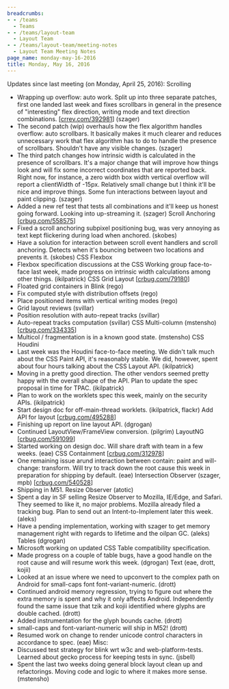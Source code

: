 ```yaml
---
breadcrumbs:
- - /teams
  - Teams
- - /teams/layout-team
  - Layout Team
- - /teams/layout-team/meeting-notes
  - Layout Team Meeting Notes
page_name: monday-may-16-2016
title: Monday, May 16, 2016
---
```


Updates since last meeting (on Monday, April 25, 2016):
Scrolling
- Wrapping up overflow: auto work. Split up into three separate patches,
first one landed last week and fixes scrollbars in general in the
presence of "interesting" flex direction, writing mode and text
direction combinations. \[[crrev.com/392981](http://crrev.com/392981)\] (szager)
- The second patch (wip) overhauls how the flex algorithm handles
overflow: auto scrollbars. It basically makes it much clearer and
reduces unnecessary work that flex algorithm has to do to handle the
presence of scrollbars. Shouldn't have any visible changes. (szager)
- The third patch changes how intrinsic width is calculated in the
presence of scrollbars. It's a major change that will improve how
things look and will fix some incorrect coordinates that are reported
back. Right now, for instance, a zero width box width vertical
overflow will report a clientWidth of -15px. Relatively small change
but I think it'll be nice and improve things. Some fun interactions
between layout and paint clipping. (szager)
- Added a new ref test that tests all combinations and it'll keep us
honest going forward. Looking into up-streaming it. (szager)
Scroll Anchoring \[[crbug.com/558575](http://crbug.com/558575)\]
- Fixed a scroll anchoring subpixel positioning bug, was very annoying
as text kept flickering during load when anchored. (skobes)
- Have a solution for interaction between scroll event handlers and
scroll anchoring. Detects when it's bouncing between two locations and
prevents it. (skobes)
CSS Flexbox
- Flexbox specification discussions at the CSS Working group face-to-
face last week, made progress on intrinsic width calculations among
other things. (ikilpatrick)
CSS Grid Layout \[[crbug.com/79180](http://crbug.com/79180)\]
- Floated grid containers in Blink (rego)
- Fix computed style with distribution offsets (rego)
- Place positioned items with vertical writing modes (rego)
- Grid layout reviews (svillar)
- Position resolution with auto-repeat tracks (svillar)
- Auto-repeat tracks computation (svillar)
CSS Multi-column (mstensho) \[[crbug.com/334335](http://crbug.com/334335)\]
- Multicol / fragmentation is in a known good state. (mstensho)
CSS Houdini
- Last week was the Houdini face-to-face meeting. We didn't talk much
about the CSS Paint API, it's reasonably stable. We did, however,
spent about four hours talking about the CSS Layout API.
(ikilpatrick)
- Moving in a pretty good direction. The other vendors seemed pretty
happy with the overall shape of the API. Plan to update the spec
proposal in time for TPAC. (ikilpatrick)
- Plan to work on the worklets spec this week, mainly on the security
APIs. (ikilpatrick)
- Start design doc for off-main-thread worklets. (ikilpatrick, flackr)
Add API for layout \[[crbug.com/495288](http://crbug.com/495288)\]
- Finishing up report on line layout API. (dgrogan)
- Continued LayoutView/FrameView conversion. (pilgrim)
LayoutNG \[[crbug.com/591099](http://crbug.com/591099)\]
- Started working on design doc. Will share draft with team in a few
weeks. (eae)
CSS Containment \[[crbug.com/312978](http://crbug.com/312978)\]
- One remaining issue arund interaction between contain: paint and will-
change: transform. Will try to track down the root cause this week in
preparation for shipping by default. (eae)
Intersection Observer (szager, mpb)
\[[crbug.com/540528](http://crbug.com/540528)\]
- Shipping in M51.
Resize Observer (atotic)
- Spent a day in SF selling Resize Observer to Mozilla, IE/Edge, and
Safari. They seemed to like it, no major problems. Mozilla already
filed a tracking bug. Plan to send out an Intent-to-Implement later
this week. (aleks)
- Have a pending implementation, working with szager to get memory
management right with regards to lifetime and the oilpan GC. (aleks)
Tables (dgrogan)
- Microsoft working on updated CSS Table compatibility specification.
- Made progress on a couple of table bugs, have a good handle on the
root cause and will resume work this week. (dgrogan)
Text (eae, drott, kojii)
- Looked at an issue where we need to upconvert to the complex path on
Android for small-caps font font-variant-numeric. (drott)
- Continued android memory regression, trying to figure out where the
extra memory is spent and why it only affects Android. Independently
found the same issue that tzik and kojii identified where glyphs are
double cached. (drott)
- Added instrumentation for the glyph bounds cache. (drott)
- small-caps and font-variant-numeric will ship in M52! (drott)
- Resumed work on change to render unicode control characters in
accordance to spec. (eae)
Misc:
- Discussed test strategy for blink wrt w3c and web-platform-tests.
Learned about gecko process for keeping tests in sync. (jsbell)
- Spent the last two weeks doing general block layout clean up and
refactorings. Moving code and logic to where it makes more sense.
(mstensho)
